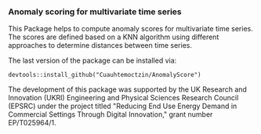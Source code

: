### Anomaly scoring for multivariate time series

This Package helps to compute anomaly scores for multivariate time series. The scores are defined based on a KNN algorithm using different approaches to determine distances between time series.

The last version of the package can be installed via:

```
devtools::install_github("Cuauhtemoctzin/AnomalyScore")
```

The development of this package was supported by the UK Research and Innovation (UKRI) Engineering and Physical Sciences Research Council (EPSRC) under the project titled "Reducing End Use Energy Demand in Commercial Settings Through Digital Innovation," grant number EP/T025964/1.